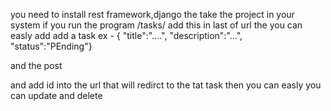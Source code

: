 you need to install rest framework,django
the take the project in your system
if you run the program /tasks/ add this in last of url the you can easly add add a task 
ex - {
      "title":"....",
      "description":"...",
      "status":"PEnding"}

and the post

and add id into the url that will redirct to the tat task then you can easly you can update and delete
